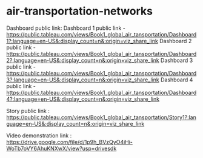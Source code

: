 # air-transportation-networks


Dashboard public link: Dashboard 1 public link -https://public.tableau.com/views/Book1_global_air_tansportation/Dashboard1?:language=en-US&:display_count=n&:origin=viz_share_link
                       Dashboard 2 public link -https://public.tableau.com/views/Book1_global_air_tansportation/Dashboard2?:language=en-US&:display_count=n&:origin=viz_share_link
                       Dashboard 3 public link -https://public.tableau.com/views/Book1_global_air_tansportation/Dashboard3?:language=en-US&:display_count=n&:origin=viz_share_link
                       Dashboard 4 public link -https://public.tableau.com/views/Book1_global_air_tansportation/Dashboard4?:language=en-US&:display_count=n&:origin=viz_share_link

                       
Story public link : https://public.tableau.com/views/Book1_global_air_tansportation/Story1?:language=en-US&:display_count=n&:origin=viz_share_link

Video demonstration link : https://drive.google.com/file/d/1p9h_BVzQyO4iHi-WoTb7oVY6AhuKNXwX/view?usp=drivesdk

